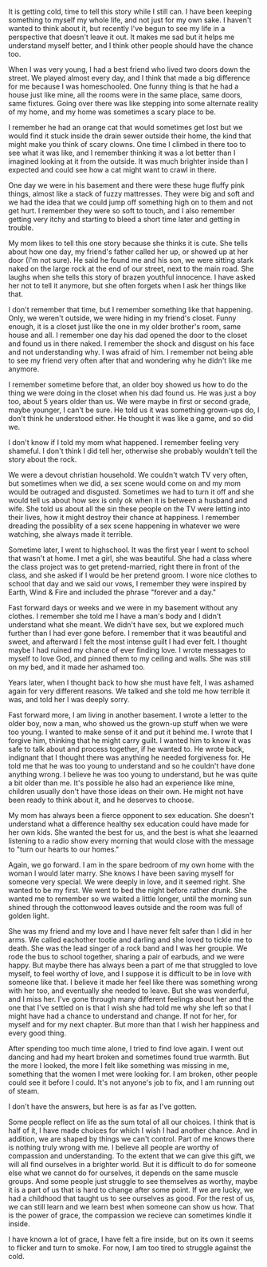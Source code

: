 It is getting cold, time to tell this story while I still can. I have been keeping something to myself my whole life, and not just for my own sake. I haven't wanted to think about it, but recently I've begun to see my life in a perspective that doesn't leave it out. It makes me sad but it helps me understand myself better, and I think other people should have the chance too.

When I was very young, I had a best friend who lived two doors down the street. We played almost every day, and I think that made a big difference for me because I was homeschooled. One funny thing is that he had a house just like mine, all the rooms were in the same place, same doors, same fixtures. Going over there was like stepping into some alternate reality of my home, and my home was sometimes a scary place to be.

I remember he had an orange cat that would sometimes get lost but we would find it stuck inside the drain sewer outside their home, the kind that might make you think of scary clowns. One time I climbed in there too to see what it was like, and I remember thinking it was a lot better than I imagined looking at it from the outside. It was much brighter inside than I expected and could see how a cat might want to crawl in there.

One day we were in his basement and there were these huge fluffy pink things, almost like a stack of fuzzy mattresses. They were big and soft and we had the idea that we could jump off something high on to them and not get hurt. I remember they were so soft to touch, and I also remember getting very itchy and starting to bleed a short time later and getting in trouble.

My mom likes to tell this one story because she thinks it is cute. She tells about how one day, my friend's father called her up, or showed up at her door (I'm not sure). He said he found me and his son, we were sitting stark naked on the large rock at the end of our street, next to the main road. She laughs when she tells this story of brazen youthful innocence. I have asked her not to tell it anymore, but she often forgets when I ask her things like that.

I don't remember that time, but I remember something like that happening. Only, we weren't outside, we were hiding in my friend's closet. Funny enough, it is a closet just like the one in my older brother's room, same house and all. I remember one day his dad opened the door to the closet and found us in there naked. I remember the shock and disgust on his face and not understanding why. I was afraid of him. I remember not being able to see my friend very often after that and wondering why he didn't like me anymore. 

I remember sometime before that, an older boy showed us how to do the thing we were doing in the closet when his dad found us. He was just a boy too, about 5 years older than us. We were maybe in first or second grade, maybe younger, I can't be sure. He told us it was something grown-ups do, I don't think he understood either. He thought it was like a game, and so did we. 

I don't know if I told my mom what happened. I remember feeling very shameful. I don't think I did tell her, otherwise she probably wouldn't tell the story about the rock.

We were a devout christian household. We couldn't watch TV very often, but sometimes when we did, a sex scene would come on and my mom would be outraged and disgusted. Sometimes we had to turn it off and she would tell us about how sex is only ok when it is between a husband and wife. She told us about all the sin these people on the TV were letting into their lives, how it might destroy their chance at happiness. I remember dreading the possiblity of a sex scene happening in whatever we were watching, she always made it terrible.

Sometime later, I went to highschool. It was the first year I went to school that wasn't at home. I met a girl, she was beautiful. She had a class where the class project was to get pretend-married, right there in front of the class, and she asked if I would be her pretend groom. I wore nice clothes to school that day and we said our vows, I remember they were inspired by Earth, Wind & Fire and included the phrase "forever and a day."

Fast forward days or weeks and we were in my basement without any clothes. I remember she told me I have a man's body and I didn't understand what she meant. We didn't have sex, but we explored much further than I had ever gone before. I remember that it was beautiful and sweet, and afterward I felt the most intense guilt I had ever felt. I thought maybe I had ruined my chance of ever finding love. I wrote messages to myself to love God, and pinned them to my ceiling and walls. She was still on my bed, and it made her ashamed too. 

Years later, when I thought back to how she must have felt, I was ashamed again for very different reasons. We talked and she told me how terrible it was, and told her I was deeply sorry.

Fast forward more, I am living in another basement. I wrote a letter to the older boy, now a man, who showed us the grown-up stuff when we were too young. I wanted to make sense of it and put it behind me. I wrote that I forgive him, thinking that he might carry guilt. I wanted him to know it was safe to talk about and process together, if he wanted to. He wrote back, indignant that I thought there was anything he needed forgiveness for. He told me that he was too young to understand and so he couldn't have done anything wrong. I believe he was too young to understand, but he was quite a bit older than me. It's possible he also had an experience like mine, children usually don't have those ideas on their own. He might not have been ready to think about it, and he deserves to choose. 

My mom has always been a fierce opponent to sex education. She doesn't understand what a difference healthy sex education could have made for her own kids. She wanted the best for us, and the best is what she leaarned listening to a radio show every morning that would close with the message to "turn our hearts to our homes."

Again, we go forward. I am in the spare bedroom of my own home with the woman I would later marry. She knows I have been saving myself for someone very special. We were deeply in love, and it seemed right. She wanted to be my first. We went to bed the night before rather drunk. She wanted me to remember so we waited a little longer, until the morning sun shined through the cottonwood leaves outside and the room was full of golden light.

She was my friend and my love and I have never felt safer than I did in her arms. We called eachother tootie and darling and she loved to tickle me to death. She was the lead singer of a rock band and I was her groupie. We rode the bus to school together, sharing a pair of earbuds, and we were happy. But maybe there has always been a part of me that struggled to love myself, to feel worthy of love, and I suppose it is difficult to be in love with someone like that. I believe it made her feel like there was something wrong with her too, and eventually she needed to leave. But she was wonderful, and I miss her. I've gone through many different feelings about her and the one that I've settled on is that I wish she had told me why she left so that I might have had a chance to understand and change. If not for her, for myself and for my next chapter. But more than that I wish her happiness and every good thing.

After spending too much time alone, I tried to find love again. I went out dancing and had my heart broken and sometimes found true warmth. But the more I looked, the more I felt like something was missing in me, something that the women I met were looking for. I am broken, other people could see it before I could. It's not anyone's job to fix, and I am running out of steam.

I don't have the answers, but here is as far as I've gotten.

Some people reflect on life as the sum total of all our choices. I think that is half of it, I have made choices for which I wish I had another chance. And in addition, we are shaped by things we can't control. Part of me knows there is nothing truly wrong with me. I believe all people are worthy of compassion and understanding. To the extent that we can give this gift, we will all find ourselves in a brighter world. But it is difficult to do for someone else what we cannot do for ourselves, it depends on the same muscle groups. And some people just struggle to see themselves as worthy, maybe it is a part of us that is hard to change after some point. If we are lucky, we had a childhood that taught us to see ourselves as good. For the rest of us, we can still learn and we learn best when someone can show us how. That is the power of grace, the compassion we recieve can sometimes kindle it inside. 

I have known a lot of grace, I have felt a fire inside, but on its own it seems to flicker and turn to smoke. For now, I am too tired to struggle against the cold.
